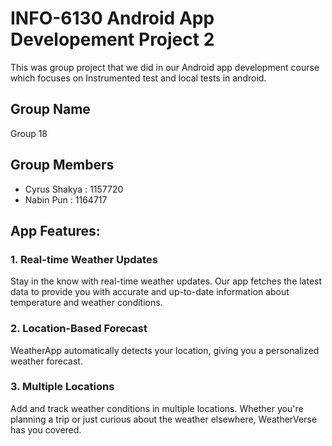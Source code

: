 # INFO-6130 Android App Developement Project 2
This was group project that we did in our Android app development course which focuses on Instrumented test and local tests in android.

## Group Name
Group 18

## Group Members
* Cyrus Shakya : 1157720
* Nabin Pun : 1164717

## App Features:

### 1. Real-time Weather Updates
Stay in the know with real-time weather updates. Our app fetches the latest data to provide you with accurate and up-to-date information about temperature and weather conditions.

### 2. Location-Based Forecast
WeatherApp automatically detects your location, giving you a personalized weather forecast. 

### 3. Multiple Locations
Add and track weather conditions in multiple locations. Whether you're planning a trip or just curious about the weather elsewhere, WeatherVerse has you covered.



